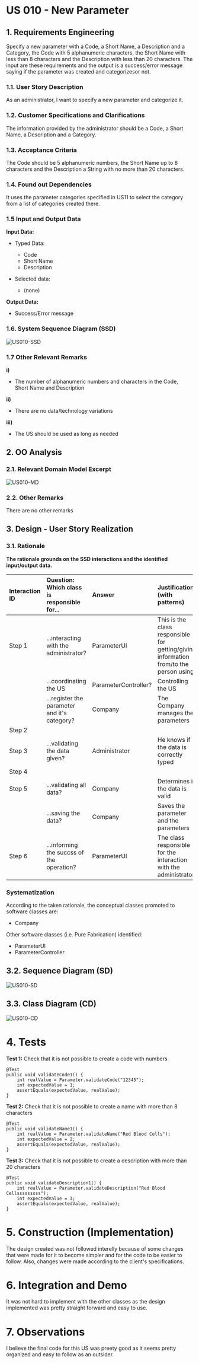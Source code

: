 # US 010 - New Parameter

## 1. Requirements Engineering

Specify a new parameter with a Code, a Short Name, a Description and a Category, the Code with 5 alphanumeric characters, the Short Name with less than 8 characters and the Description with less than 20 characters. The input are these requirements and the output is a success/error message saying if the parameter was created and categorizesor not.

### 1.1. User Story Description

As an administrator, I want to specify a new parameter and categorize it.

### 1.2. Customer Specifications and Clarifications 

The information provided by the administrator should be a Code, a Short Name, a Description and a Category.

### 1.3. Acceptance Criteria

The Code should be 5 alphanumeric numbers, the Short Name up to 8 characters and the Description a String with no more than 20 characters.

### 1.4. Found out Dependencies

It uses the parameter categories specified in US11 to select the category from a list of categories created there.

### 1.5 Input and Output Data

**Input Data:**

 * Typed Data:
	* Code
	* Short Name
    * Description
	
* Selected data:
	* (none)

**Output Data:**

 * Success/Error message

### 1.6. System Sequence Diagram (SSD)

![US010-SSD](US010-SSD.svg)


### 1.7 Other Relevant Remarks

**i)**
 - The number of alphanumeric numbers and characters in the Code, Short Name and Description

**ii)**
 - There are no data/technology variations
 
**iii)**
 - The US should be used as long as needed



## 2. OO Analysis

### 2.1. Relevant Domain Model Excerpt 

![US010-MD](US010-MD.svg)

### 2.2. Other Remarks

There are no other remarks 



## 3. Design - User Story Realization 

### 3.1. Rationale

**The rationale grounds on the SSD interactions and the identified input/output data.**

| Interaction ID | Question: Which class is responsible for... | Answer  | Justification (with patterns)  |
|:-------------  |:--------------------- |:------------|:---------------------------- |
| Step 1|...interacting with the administrator?|ParameterUI|This is the class responsible for getting/giving information from/to the person using|
||...coordinating the US|ParameterController?|Controlling the US|
||...register the parameter and it's category?|Company|The Company manages the parameters|
| Step 2||||
| Step 3|...validating the data given?|Administrator|He knows if the data is correctly typed|
| Step 4||||
| Step 5|...validating all data?|Company|Determines if the data is valid|
||...saving the data?|Company|Saves the parameter and the parameters|
| Step 6|...informing the succss of the operation?|ParameterUI|The class responsible for the interaction with the administrator|

### Systematization ##

According to the taken rationale, the conceptual classes promoted to software classes are: 

 * Company

Other software classes (i.e. Pure Fabrication) identified: 

 * ParameterUI  
 * ParameterController

## 3.2. Sequence Diagram (SD) 

![US010-SD](US010-SD.svg)

## 3.3. Class Diagram (CD)

![US010-CD](US010-CD.svg)

# 4. Tests 

**Test 1:** Check that it is not possible to create a code with numbers
 
	@Test
    public void validateCode1() {
        int realValue = Parameter.validateCode("12345");
        int expectedValue = 1;
        assertEquals(expectedValue, realValue);
    }
 
**Test 2:** Check that it is not possible to create a name with more than 8 characters
 
	@Test
    public void validateName1() {
        int realValue = Parameter.validateName("Red Blood Cells");
        int expectedValue = 2;
        assertEquals(expectedValue, realValue);
    }
 
**Test 3:** Check that it is not possible to create a description with more than 20 characters

	@Test
    public void validateDescription1() {
        int realValue = Parameter.validateDescription("Red Blood Cellsssssssss");
        int expectedValue = 3;
        assertEquals(expectedValue, realValue);
    }
 
# 5. Construction (Implementation)
 
The design created was not followed interelly because of some changes that were made for it to become simpler and for the code to be easier to follow. Also, changes were made according to the client's specifications. 
 
# 6. Integration and Demo 
 
It was not hard to implement with the other classes as the design implemented was pretty straight forward and easy to use.
 
# 7. Observations
 
I believe the final code for this US was preety good as it seems pretty organized and easy to follow as an outsider.
 
 